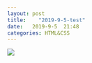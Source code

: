 ```yaml
---
layout: post
title:    "2019-9-5-test"
date:   2019-9-5  21:48 
categories: HTML&CSS
---
```


![](https://www.github.com/LonlyPan/LonlyPan.github.io/raw/master/images/Posts/2019-9-5-test/1567691682998.png)